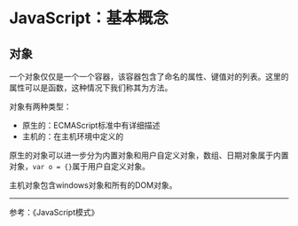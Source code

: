 # JavaScript：基本概念

## 对象

一个对象仅仅是一个一个容器，该容器包含了命名的属性、键值对的列表。这里的属性可以是函数，这种情况下我们称其为方法。

对象有两种类型：

- 原生的：ECMAScript标准中有详细描述
- 主机的：在主机环境中定义的

原生的对象可以进一步分为内置对象和用户自定义对象，数组、日期对象属于内置对象，`var o = {}`属于用户自定义对象。

主机对象包含windows对象和所有的DOM对象。

---

参考：《JavaScript模式》